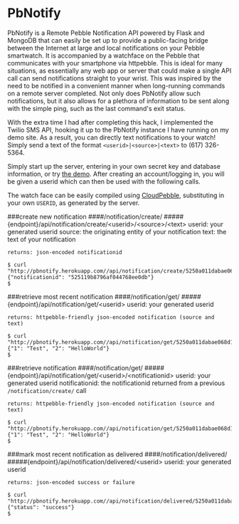PbNotify
=======

PbNotify is a Remote Pebble Notification API powered by Flask and MongoDB that can easily be set up to provide a public-facing bridge between the Internet at large and local notifications on your Pebble smartwatch. It is accompanied by a watchface on the Pebble that communicates with your smartphone via httpebble. This is ideal for many situations, as essentially any web app or server that could make a single API call can send notifications straight to your wrist. This was inspired by the need to be notified in a convenient manner when long-running commands on a remote server completed. Not only does PbNotify allow such notifications, but it also allows for a plethora of information to be sent along with the simple ping, such as the last command's exit status.

With the extra time I had after completing this hack, I implemented the Twilio SMS API, hooking it up to the PbNotify instance I have running on my demo site. As a result, you can directly text notifications to your watch! Simply send a text of the format `<userid>|<source>|<text>` to (617) 326-5364.

Simply start up the server, entering in your own secret key and database information, or try [the demo](http://pbnotify.herokuapp.com/). After creating an account/logging in, you will be given a userid which can then be used with the following calls.

The watch face can be easily compiled using [CloudPebble](https://cloudpebble.net), substituting in your own  `USERID`, as generated by the server.

###create new notification
####/notification/create/
#####{endpoint}/api/notification/create/&lt;userid&gt;/&lt;source&gt;/&lt;text&gt;
	userid: your generated userid
	source: the originating entity of your notification
	text: the text of your notification
	
	returns: json-encoded notificationid
	
	$ curl "http://pbnotify.herokuapp.com//api/notification/create/5250a011dabae068d13ee5f4/Test/HelloWorld"
	{"notificationid": "525119b8796af044768ee0db"}
	$ 

###retrieve most recent notification
####/notification/get/
#####{endpoint}/api/notification/get/&lt;userid&gt;
	userid: your generated userid
	
	returns: httpebble-friendly json-encoded notification (source and text)
	
	$ curl "http://pbnotify.herokuapp.com//api/notification/get/5250a011dabae068d13ee5f4/525119b8796af044768ee0db"
	{"1": "Test", "2": "HelloWorld"}
	$ 

###retrieve notification
####/notification/get/
#####{endpoint}/api/notification/get/&lt;userid&gt;/&lt;notificationid&gt;
	userid: your generated userid
	notificationid: the notificationid returned from a previous `/notification/create/` call

	returns: httpebble-friendly json-encoded notification (source and text)
	
	$ curl "http://pbnotify.herokuapp.com//api/notification/get/5250a011dabae068d13ee5f4"
	{"1": "Test", "2": "HelloWorld"}
	$


###mark most recent notification as delivered
####/notification/delivered/
#####{endpoint}/api/notification/delivered/&lt;userid&gt;
	userid: your generated userid

	returns: json-encoded success or failure
	
	$ curl "http://pbnotify.herokuapp.com//api/notification/delivered/5250a011dabae068d13ee5f4"
	{"status": "success"}
	$


